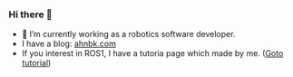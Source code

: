 ### Hi there 👋

<!--
**byeongkyu/byeongkyu** is a ✨ _special_ ✨ repository because its `README.md` (this file) appears on your GitHub profile.

Here are some ideas to get you started:

- 🔭 I’m currently working on ...
- 🌱 I’m currently learning ...
- 👯 I’m looking to collaborate on ...
- 🤔 I’m looking for help with ...
- 💬 Ask me about ...
- 📫 How to reach me: ...
- 😄 Pronouns: ...
- ⚡ Fun fact: ...
-->

- 🔭 I’m currently working as a robotics software developer.
- I have a blog: [ahnbk.com](https://ahnbk.com)
- If you interest in ROS1, I have a tutoria page which made by me. ([Goto tutorial](https://www.notion.so/byeongkyu/ROS-ROS-Tutorial-af2c586e78dc418392b262eb2a2be8d6))
